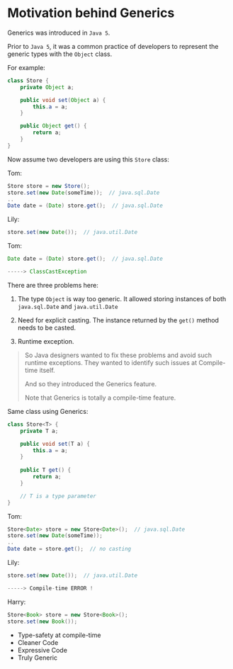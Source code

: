 # Motivation behind Generics

Generics was introduced in `Java 5`.

Prior to `Java 5`, it was a common practice of developers to represent the generic types with the `Object` class.

For example:

```java
class Store {
    private Object a;

    public void set(Object a) {
        this.a = a;
    }

    public Object get() {
        return a;
    }
}
```

Now assume two developers are using this `Store` class:

Tom:
```java
Store store = new Store();
store.set(new Date(someTime));  // java.sql.Date
..
Date date = (Date) store.get();  // java.sql.Date
```


Lily:
```java
store.set(new Date());  // java.util.Date
```


Tom:
```java
Date date = (Date) store.get();  // java.sql.Date

-----> ClassCastException
```

There are three problems here:

1. The type `Object` is way too generic. It allowed storing instances of both `java.sql.Date` and `java.util.Date`

2. Need for explicit casting. The instance returned by the `get()` method needs to be casted.

3. Runtime exception.


> So Java designers wanted to fix these problems and avoid such runtime exceptions.
They wanted to identify such issues at Compile-time itself.
>
> And so they introduced the Generics feature.
>
> Note that Generics is totally a compile-time feature.


Same class using Generics:

```java
class Store<T> {
    private T a;

    public void set(T a) {
        this.a = a;
    }
    
    public T get() {
        return a;
    }

    // T is a type parameter
}
```


Tom:
```java
Store<Date> store = new Store<Date>();  // java.sql.Date
store.set(new Date(someTime));
..
Date date = store.get();  // no casting
```


Lily:
```java
store.set(new Date());  // java.util.Date

-----> Compile-time ERROR !
```


Harry:
```java
Store<Book> store = new Store<Book>();
store.set(new Book());
```


- Type-safety at compile-time
- Cleaner Code
- Expressive Code
- Truly Generic